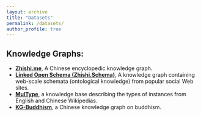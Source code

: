 ```yaml
---
layout: archive
title: "Datasets"
permalink: /datasets/
author_profile: true
---
```


## Knowledge Graphs:
* **[Zhishi.me](http://openkg.cn/dataset/zhishi-me-dump)**, A Chinese encyclopedic knowledge graph.
* **[Linked Open Schema (Zhishi.Schema)](http://openkg.cn/dataset/linked-open-schema)**, A knowledge graph containing web-scale schemata (ontological knowledge) from popular social Web sites.
* **[MulType](http://openkg.cn/dataset/multype)**, a knowledge base describing the types of instances from English and Chinese Wikipedias.
* **[KG-Buddhism](http://openkg.cn/dataset/kg-buddhism)**, a Chinese knowledge graph on buddhism.